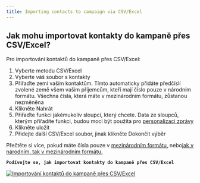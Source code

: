 ```yaml
---
title: Importing contacts to campaign via CSV/Excel
---
```


## Jak mohu importovat kontakty do kampaně přes CSV/Excel?
Pro importování kontaktů do kampaně přes CSV/Excel:
1.	Vyberte metodu CSV/Excel
2.	Vyberte váš soubor s kontakty
3.	Přiřaďte zemi vaším kontaktům. Tímto automaticky přidáte předčíslí zvolené země všem vašim příjemcům, kteří mají číslo pouze v národním formátu. Všechna čísla, která máte v mezinárodním formátu, zůstanou nezměněna
4.	Klikněte Nahrát
5.	Přiřaďte funkci jakémukoliv sloupci, který chcete. Data ze sloupců, kterým přiřadíte funkci, budou moci být použita pro [personalizaci zprávy](message-personalization.md#jak-mohu-personalizovat-kampaň) 
6.	Klikněte uložit
7.	Přidejte další CSV/Excel soubor, jinak klikněte Dokončit výběr

Přečtěte si více, pokud máte čísla pouze v [mezinárodním formátu,](assigning-country-to-contacts.md#mám-čísla-mých-kontaktů-pouze-v-národním-formátu) nebo[jak v národním, tak v mezinárodním formátu.](assigning-country-to-contacts.md#mám-čísla-mých-kontaktů-jak-v-národním-tak-v-mezinárodním-formátu)


**`Podívejte se, jak importovat kontakty do kampaně přes CSV/Excel`**

[![Importování kontaktů do kampaně přes CSV/Excel](https://img.youtube.com/vi/Eh83VLLozds/hqdefault.jpg)](https://youtu.be/Eh83VLLozds)

